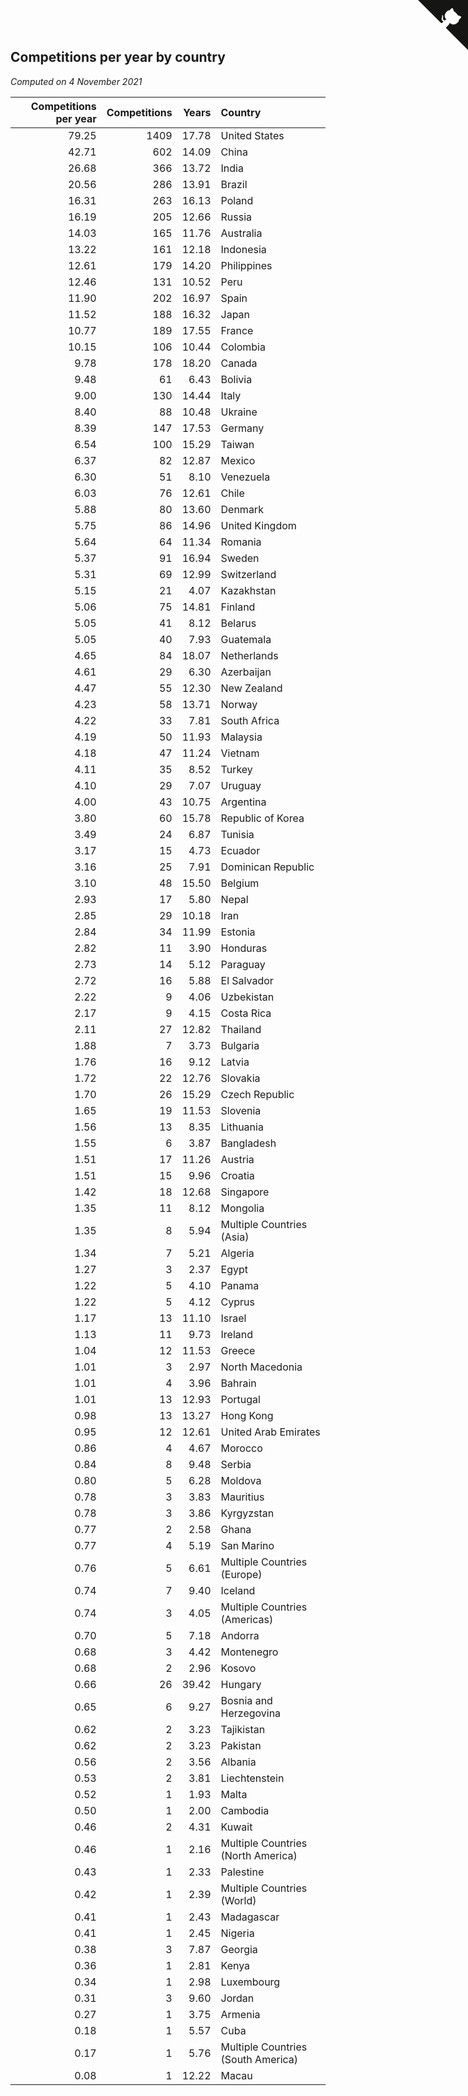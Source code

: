 ## Competitions per year by country

*Computed on  4 November 2021*

| Competitions per year | Competitions | Years | Country |
| ---: | ---: | ---: | :--- |
| 79.25 | 1409 | 17.78 | United States |
| 42.71 | 602 | 14.09 | China |
| 26.68 | 366 | 13.72 | India |
| 20.56 | 286 | 13.91 | Brazil |
| 16.31 | 263 | 16.13 | Poland |
| 16.19 | 205 | 12.66 | Russia |
| 14.03 | 165 | 11.76 | Australia |
| 13.22 | 161 | 12.18 | Indonesia |
| 12.61 | 179 | 14.20 | Philippines |
| 12.46 | 131 | 10.52 | Peru |
| 11.90 | 202 | 16.97 | Spain |
| 11.52 | 188 | 16.32 | Japan |
| 10.77 | 189 | 17.55 | France |
| 10.15 | 106 | 10.44 | Colombia |
| 9.78 | 178 | 18.20 | Canada |
| 9.48 | 61 | 6.43 | Bolivia |
| 9.00 | 130 | 14.44 | Italy |
| 8.40 | 88 | 10.48 | Ukraine |
| 8.39 | 147 | 17.53 | Germany |
| 6.54 | 100 | 15.29 | Taiwan |
| 6.37 | 82 | 12.87 | Mexico |
| 6.30 | 51 | 8.10 | Venezuela |
| 6.03 | 76 | 12.61 | Chile |
| 5.88 | 80 | 13.60 | Denmark |
| 5.75 | 86 | 14.96 | United Kingdom |
| 5.64 | 64 | 11.34 | Romania |
| 5.37 | 91 | 16.94 | Sweden |
| 5.31 | 69 | 12.99 | Switzerland |
| 5.15 | 21 | 4.07 | Kazakhstan |
| 5.06 | 75 | 14.81 | Finland |
| 5.05 | 41 | 8.12 | Belarus |
| 5.05 | 40 | 7.93 | Guatemala |
| 4.65 | 84 | 18.07 | Netherlands |
| 4.61 | 29 | 6.30 | Azerbaijan |
| 4.47 | 55 | 12.30 | New Zealand |
| 4.23 | 58 | 13.71 | Norway |
| 4.22 | 33 | 7.81 | South Africa |
| 4.19 | 50 | 11.93 | Malaysia |
| 4.18 | 47 | 11.24 | Vietnam |
| 4.11 | 35 | 8.52 | Turkey |
| 4.10 | 29 | 7.07 | Uruguay |
| 4.00 | 43 | 10.75 | Argentina |
| 3.80 | 60 | 15.78 | Republic of Korea |
| 3.49 | 24 | 6.87 | Tunisia |
| 3.17 | 15 | 4.73 | Ecuador |
| 3.16 | 25 | 7.91 | Dominican Republic |
| 3.10 | 48 | 15.50 | Belgium |
| 2.93 | 17 | 5.80 | Nepal |
| 2.85 | 29 | 10.18 | Iran |
| 2.84 | 34 | 11.99 | Estonia |
| 2.82 | 11 | 3.90 | Honduras |
| 2.73 | 14 | 5.12 | Paraguay |
| 2.72 | 16 | 5.88 | El Salvador |
| 2.22 | 9 | 4.06 | Uzbekistan |
| 2.17 | 9 | 4.15 | Costa Rica |
| 2.11 | 27 | 12.82 | Thailand |
| 1.88 | 7 | 3.73 | Bulgaria |
| 1.76 | 16 | 9.12 | Latvia |
| 1.72 | 22 | 12.76 | Slovakia |
| 1.70 | 26 | 15.29 | Czech Republic |
| 1.65 | 19 | 11.53 | Slovenia |
| 1.56 | 13 | 8.35 | Lithuania |
| 1.55 | 6 | 3.87 | Bangladesh |
| 1.51 | 17 | 11.26 | Austria |
| 1.51 | 15 | 9.96 | Croatia |
| 1.42 | 18 | 12.68 | Singapore |
| 1.35 | 11 | 8.12 | Mongolia |
| 1.35 | 8 | 5.94 | Multiple Countries (Asia) |
| 1.34 | 7 | 5.21 | Algeria |
| 1.27 | 3 | 2.37 | Egypt |
| 1.22 | 5 | 4.10 | Panama |
| 1.22 | 5 | 4.12 | Cyprus |
| 1.17 | 13 | 11.10 | Israel |
| 1.13 | 11 | 9.73 | Ireland |
| 1.04 | 12 | 11.53 | Greece |
| 1.01 | 3 | 2.97 | North Macedonia |
| 1.01 | 4 | 3.96 | Bahrain |
| 1.01 | 13 | 12.93 | Portugal |
| 0.98 | 13 | 13.27 | Hong Kong |
| 0.95 | 12 | 12.61 | United Arab Emirates |
| 0.86 | 4 | 4.67 | Morocco |
| 0.84 | 8 | 9.48 | Serbia |
| 0.80 | 5 | 6.28 | Moldova |
| 0.78 | 3 | 3.83 | Mauritius |
| 0.78 | 3 | 3.86 | Kyrgyzstan |
| 0.77 | 2 | 2.58 | Ghana |
| 0.77 | 4 | 5.19 | San Marino |
| 0.76 | 5 | 6.61 | Multiple Countries (Europe) |
| 0.74 | 7 | 9.40 | Iceland |
| 0.74 | 3 | 4.05 | Multiple Countries (Americas) |
| 0.70 | 5 | 7.18 | Andorra |
| 0.68 | 3 | 4.42 | Montenegro |
| 0.68 | 2 | 2.96 | Kosovo |
| 0.66 | 26 | 39.42 | Hungary |
| 0.65 | 6 | 9.27 | Bosnia and Herzegovina |
| 0.62 | 2 | 3.23 | Tajikistan |
| 0.62 | 2 | 3.23 | Pakistan |
| 0.56 | 2 | 3.56 | Albania |
| 0.53 | 2 | 3.81 | Liechtenstein |
| 0.52 | 1 | 1.93 | Malta |
| 0.50 | 1 | 2.00 | Cambodia |
| 0.46 | 2 | 4.31 | Kuwait |
| 0.46 | 1 | 2.16 | Multiple Countries (North America) |
| 0.43 | 1 | 2.33 | Palestine |
| 0.42 | 1 | 2.39 | Multiple Countries (World) |
| 0.41 | 1 | 2.43 | Madagascar |
| 0.41 | 1 | 2.45 | Nigeria |
| 0.38 | 3 | 7.87 | Georgia |
| 0.36 | 1 | 2.81 | Kenya |
| 0.34 | 1 | 2.98 | Luxembourg |
| 0.31 | 3 | 9.60 | Jordan |
| 0.27 | 1 | 3.75 | Armenia |
| 0.18 | 1 | 5.57 | Cuba |
| 0.17 | 1 | 5.76 | Multiple Countries (South America) |
| 0.08 | 1 | 12.22 | Macau |


<a href="https://github.com/jonatanklosko/wca_statistics" class="github-corner" aria-label="View source on Github"><svg width="80" height="80" viewBox="0 0 250 250" style="fill:#151513; color:#fff; position: absolute; top: 0; border: 0; right: 0;" aria-hidden="true"><path d="M0,0 L115,115 L130,115 L142,142 L250,250 L250,0 Z"></path><path d="M128.3,109.0 C113.8,99.7 119.0,89.6 119.0,89.6 C122.0,82.7 120.5,78.6 120.5,78.6 C119.2,72.0 123.4,76.3 123.4,76.3 C127.3,80.9 125.5,87.3 125.5,87.3 C122.9,97.6 130.6,101.9 134.4,103.2" fill="currentColor" style="transform-origin: 130px 106px;" class="octo-arm"></path><path d="M115.0,115.0 C114.9,115.1 118.7,116.5 119.8,115.4 L133.7,101.6 C136.9,99.2 139.9,98.4 142.2,98.6 C133.8,88.0 127.5,74.4 143.8,58.0 C148.5,53.4 154.0,51.2 159.7,51.0 C160.3,49.4 163.2,43.6 171.4,40.1 C171.4,40.1 176.1,42.5 178.8,56.2 C183.1,58.6 187.2,61.8 190.9,65.4 C194.5,69.0 197.7,73.2 200.1,77.6 C213.8,80.2 216.3,84.9 216.3,84.9 C212.7,93.1 206.9,96.0 205.4,96.6 C205.1,102.4 203.0,107.8 198.3,112.5 C181.9,128.9 168.3,122.5 157.7,114.1 C157.9,116.9 156.7,120.9 152.7,124.9 L141.0,136.5 C139.8,137.7 141.6,141.9 141.8,141.8 Z" fill="currentColor" class="octo-body"></path></svg></a><style>.github-corner:hover .octo-arm{animation:octocat-wave 560ms ease-in-out}@keyframes octocat-wave{0%,100%{transform:rotate(0)}20%,60%{transform:rotate(-25deg)}40%,80%{transform:rotate(10deg)}}@media (max-width:500px){.github-corner:hover .octo-arm{animation:none}.github-corner .octo-arm{animation:octocat-wave 560ms ease-in-out}}</style>
